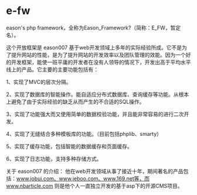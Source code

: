 # e-fw
eason's php framework，全称为Eason_Framework?（简称：E_FW，暂定名）。

这个开放框架是 eason007 基于web开发领域上多年的实际经验所成。它不是为了提升网站的性能，是为了提升网站的开发效率以及团队管理的效能。因为一个好的开发框架，能使一班平庸的开发者在没有人领导的情况下，开发出高于平均水平线上的产品。它主要的主要功能包括有：

1、实现了MVC的层次分隔。

2、实现了数据库的智能操作。能自适应分布式数据库、查询缓存等功能。从根本上避免了由于实际经验的缺乏从而产生的不合适的SQL操作。

3、实现了功能强大而又使用简单的数据校验功能，并且能非常容易的进行二次开发。

4、实现了无缝结合多种模板库的功能。（目前包括phplib、smarty）

5、实现了缓存功能，包括智能的数据缓存和页面缓存。

6、实现了日志功能，支持多种存储方式。

关于 eason007 的介绍： 他在web开发领域从事了接近十年，期间著名的产品包括：www.jobui.com、www.jeboo.com、www.169.net等，而 www.nbarticle.com 则是他个人一直独立开发的基于asp下的开源CMS项目。
